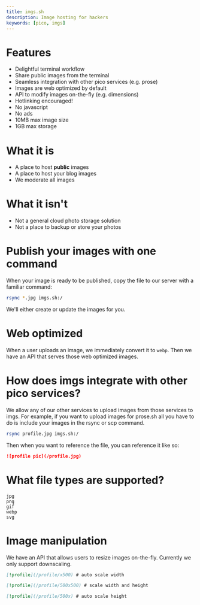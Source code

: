 ```yaml
---
title: imgs.sh
description: Image hosting for hackers
keywords: [pico, imgs]
---
```


# Features

- Delightful terminal workflow
- Share public images from the terminal
- Seamless integration with other pico services (e.g. prose)
- Images are web optimized by default
- API to modify images on-the-fly (e.g. dimensions)
- Hotlinking encouraged!
- No javascript
- No ads
- 10MB max image size
- 1GB max storage

# What it is

- A place to host **public** images
- A place to host your blog images
- We moderate all images

# What it isn't

- Not a general cloud photo storage solution
- Not a place to backup or store your photos

# Publish your images with one command

When your image is ready to be published, copy the file to our server with a
familiar command:

```bash
rsync *.jpg imgs.sh:/
```

We'll either create or update the images for you.

# Web optimized

When a user uploads an image, we immediately convert it to `webp`. Then we have
an API that serves those web optimized images.

# How does imgs integrate with other pico services?

We allow any of our other services to upload images from those services to imgs.
For example, if you want to upload images for prose.sh all you have to do is
include your images in the rsync or scp command.

```bash
rsync profile.jpg imgs.sh:/
```

Then when you want to reference the file, you can reference it like so:

```md
![profile pic](/profile.jpg)
```

# What file types are supported?

```
jpg
png
gif
webp
svg
```

# Image manipulation

We have an API that allows users to resize images on-the-fly. Currently we only
support downscaling.

```md
[!profile](/profile/x500) # auto scale width

[!profile](/profile/500x500) # scale width and height

[!profile](/profile/500x) # auto scale height
```
